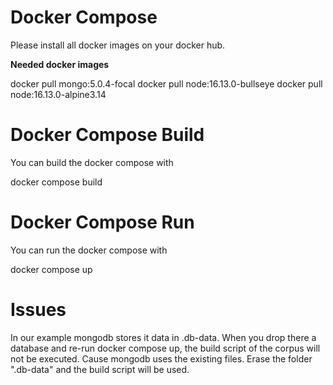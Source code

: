 # Docker Compose

Please install all docker images on your docker hub.

__Needed docker images__

docker pull mongo:5.0.4-focal
docker pull node:16.13.0-bullseye
docker pull node:16.13.0-alpine3.14

# Docker Compose Build

You can build the docker compose with

docker compose build


# Docker Compose Run

You can run the docker compose with

docker compose up


# Issues

In our example mongodb stores it data in .db-data.
When you drop there a database and re-run docker compose up,
the build script of the corpus will not be executed.
Cause mongodb uses the existing files.
Erase the folder ".db-data" and the build script will be used. 